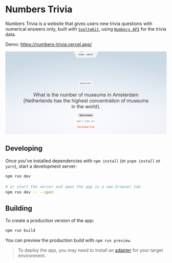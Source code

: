# Numbers Trivia

Numbers Trivia is a website that gives users new trivia questions with numerical answers only, built with [`SvelteKit`](https://github.com/sveltejs/kit/), using [`Numbers API`](http://numbersapi.com/) for the trivia data.

Demo: https://numbers-trivia.vercel.app/

![Screenshot](/screenshot.png "Screenshot")

## Developing

Once you've installed dependencies with `npm install` (or `pnpm install` or `yarn`), start a development server:

```bash
npm run dev

# or start the server and open the app in a new browser tab
npm run dev -- --open
```

## Building

To create a production version of the app:

```bash
npm run build
```

You can preview the production build with `npm run preview`.

> To deploy the app, you may need to install an [adapter](https://kit.svelte.dev/docs/adapters) for your target environment.
